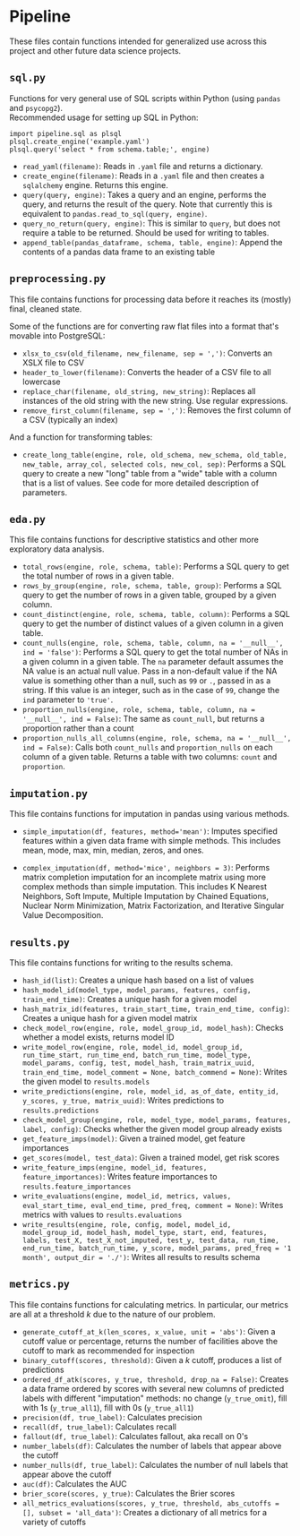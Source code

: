 # Pipeline 

These files contain functions intended for generalized use across this project and other future data science projects.

## `sql.py`
Functions for very general use of SQL scripts within Python (using `pandas` and `psycopg2`).  
Recommended usage for setting up SQL in Python:

```{python}
import pipeline.sql as plsql
plsql.create_engine('example.yaml')
plsql.query('select * from schema.table;', engine)
```

* `read_yaml(filename)`: Reads in `.yaml` file and returns a dictionary.
* `create_engine(filename)`: Reads in a `.yaml` file and then creates a `sqlalchemy` engine. Returns this engine.
* `query(query, engine)`: Takes a query and an engine, performs the query, and returns the result of the query. Note that currently this is equivalent to `pandas.read_to_sql(query, engine)`.
* `query_no_return(query, engine)`: This is similar to `query`, but does not require a table to be returned. Should be used for writing to tables.
* `append_table(pandas_dataframe, schema, table, engine)`: Append the contents of a pandas data frame to an existing table

## `preprocessing.py`

This file contains functions for processing data before it reaches its (mostly) final, cleaned state. 

Some of the functions are for converting raw flat files into a format that's movable into PostgreSQL:
* `xlsx_to_csv(old_filename, new_filename, sep = ',')`: Converts an XSLX file to CSV
* `header_to_lower(filename)`: Converts the header of a CSV file to all lowercase
* `replace_char(filename, old_string, new_string)`: Replaces all instances of the old string with the new string. Use regular expressions.
* `remove_first_column(filename, sep = ',')`: Removes the first column of a CSV (typically an index)

And a function for transforming tables:
* `create_long_table(engine, role, old_schema, new_schema, old_table, new_table, array_col, selected cols, new_col, sep)`: Performs a SQL query to create a new "long" table from a "wide" table with a column that is a list of values. See code for more detailed description of parameters.

## `eda.py`

This file contains functions for descriptive statistics and other more exploratory data analysis.

* `total_rows(engine, role, schema, table)`: Performs a SQL query to get the total number of rows in a given table.
* `rows_by_group(engine, role, schema, table, group)`: Performs a SQL query to get the number of rows in a given table, grouped by a given column.
* `count_distinct(engine, role, schema, table, column)`: Performs a SQL query to get the number of distinct values of a given column in a given table.
* `count_nulls(engine, role, schema, table, column, na = '__null__', ind = 'false')`: Performs a SQL query to get the total number of NAs in a given column in a given table. The `na` parameter default assumes the NA value is an actual null value. Pass in a non-default value if the NA value is something other than a null, such as `99` or `.`, passed in as a string. If this value is an integer, such as in the case of `99`, change the `ind` parameter to `'true'`.
* `proportion_nulls(engine, role, schema, table, column, na = '__null__', ind = False)`: The same as `count_null`, but returns a proportion rather than a count
* `proportion_nulls_all_columns(engine, role, schema, na = '__null__', ind = False)`: Calls both `count_nulls` and `proportion_nulls` on each column of a given table. Returns a table with two columns: `count` and `proportion`.

## `imputation.py`

This file contains functions for imputation in pandas using various methods.

* `simple_imputation(df, features, method='mean')`: Imputes specified features within a given data frame with simple methods. This includes mean, mode, max, min, median, zeros, and ones.

* `complex_imputation(df, method='mice', neighbors = 3)`: Performs matrix completion imputation for an incomplete matrix using more complex methods than simple imputation. This includes K Nearest Neighbors, Soft Impute, Multiple Imputation by Chained Equations, Nuclear Norm Minimization, Matrix Factorization, and Iterative Singular Value Decomposition. 

## `results.py`

This file contains functions for writing to the results schema.

* `hash_id(list)`: Creates a unique hash based on a list of values
* `hash_model_id(model_type, model_params, features, config, train_end_time)`: Creates a unique hash for a given model
* `hash_matrix_id(features, train_start_time, train_end_time, config)`: Creates a unique hash for a given model matrix
* `check_model_row(engine, role, model_group_id, model_hash)`: Checks whether a model exists, returns model ID
* `write_model_row(engine, role, model_id, model_group_id, run_time_start, run_time_end, batch_run_time, model_type, model_params, config, test, model_hash, train_matrix_uuid, train_end_time, model_comment = None, batch_commend = None)`: Writes the given model to `results.models`
* `write_predictions(engine, role, model_id, as_of_date, entity_id, y_scores, y_true, matrix_uuid)`: Writes predictions to `results.predictions`
* `check_model_group(engine, role, model_type, model_params, features, label, config)`: Checks whether the given model group already exists
* `get_feature_imps(model)`: Given a trained model, get feature importances
* `get_scores(model, test_data)`: Given a trained model, get risk scores
* `write_feature_imps(engine, model_id, features, feature_importances)`: Writes feature importances to `results.feature_importances`
* `write_evaluations(engine, model_id, metrics, values, eval_start_time, eval_end_time, pred_freq, comment = None)`: Writes metrics with values to `results.evaluations`
* `write_results(engine, role, config, model, model_id, model_group_id, model_hash, model_type, start, end, features, labels, test_X, test_X_not_imputed, test_y, test_data, run_time, end_run_time, batch_run_time, y_score, model_params, pred_freq = '1 month', output_dir = './')`: Writes all results to results schema

## `metrics.py`

This file contains functions for calculating metrics. In particular, our metrics are all at a threshold _k_ due to the nature of our problem.

* `generate_cutoff_at_k(len_scores, x_value, unit = 'abs')`: Given a cutoff value or percentage, returns the number of facilities above the cutoff to mark as recommended for inspection
* `binary_cutoff(scores, threshold)`: Given a _k_ cutoff, produces a list of predictions 
* `ordered_df_atk(scores, y_true, threshold, drop_na = False)`: Creates a data frame ordered by scores with several new columns of predicted labels with different "imputation" methods: no change (`y_true_omit`), fill with 1s (`y_true_all1`), fill with 0s (`y_true_all1`)
* `precision(df, true_label)`: Calculates precision 
* `recall(df, true_label)`: Calculates recall
* `fallout(df, true_label)`: Calculates fallout, aka recall on 0's
* `number_labels(df)`: Calculates the number of labels that appear above the cutoff
* `number_nulls(df, true_label)`: Calculates the number of null labels that appear above the cutoff
* `auc(df)`: Calculates the AUC
* `brier_score(scores, y_true)`: Calculates the Brier scores
* `all_metrics_evaluations(scores, y_true, threshold, abs_cutoffs = [], subset = 'all_data')`: Creates a dictionary of all metrics for a variety of cutoffs
